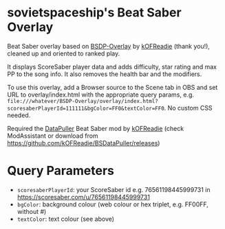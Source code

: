 # sovietspaceship's Beat Saber Overlay

Beat Saber overlay based on [BSDP-Overlay](https://github.com/kOFReadie/BSDP-Overlay) by [kOFReadie](https://github.com/kOFReadie) (thank you!),
cleaned up and oriented to ranked play.

It displays ScoreSaber player data and adds difficulty, star rating and max PP to the song info. It also removes the health bar and the modifiers.

To use this overlay, add a Browser source to the Scene tab in OBS and set URL to overlay/index.html with the appropriate query params,
e.g. `file:///whatever/BSDP-Overlay/overlay/index.html?scoresaberPlayerId=111111&bgColor=FF0&textColor=FF0`. No custom CSS needed.

Required the [DataPuller](https://github.com/kOFReadie/BSDataPuller) Beat Saber mod by [kOFReadie](https://github.com/kOFReadie) (check ModAssistant or download from https://github.com/kOFReadie/BSDataPuller/releases)

# Query Parameters

- `scoresaberPlayerId`: your ScoreSaber id e.g. 76561198445999731 in https://scoresaber.com/u/76561198445999731
- `bgColor`: background colour (web colour or hex triplet, e.g. FF00FF, without #)
- `textColor`: text colour (see above)
